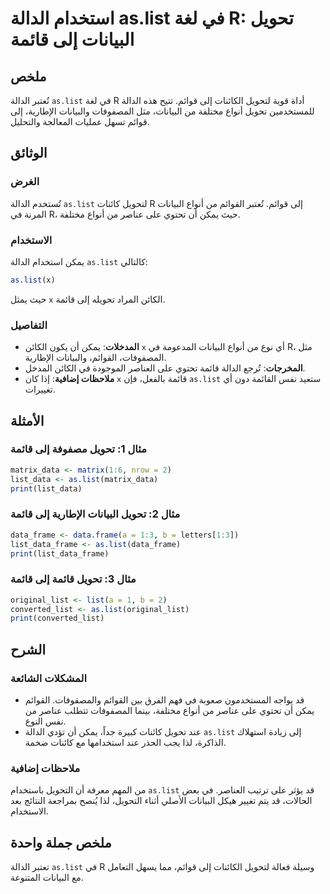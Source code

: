 <!--
Meta Description: # استخدام الدالة as.list في لغة R: تحويل البيانات إلى قائمة ## ملخص تُعتبر الدالة `as.list` في لغة R أداة قوية لتحويل الكائنات إلى قوائم. تتيح هذه الد...
Meta Keywords: list, إلى, الدالة, قائمة, البيانات
-->

# استخدام الدالة as.list في لغة R: تحويل البيانات إلى قائمة

## ملخص
تُعتبر الدالة `as.list` في لغة R أداة قوية لتحويل الكائنات إلى قوائم. تتيح هذه الدالة للمستخدمين تحويل أنواع مختلفة من البيانات، مثل المصفوفات والبيانات الإطارية، إلى قوائم تسهل عمليات المعالجة والتحليل.

## الوثائق
### الغرض
تُستخدم الدالة `as.list` لتحويل كائنات R إلى قوائم. تُعتبر القوائم من أنواع البيانات المرنة في R، حيث يمكن أن تحتوي على عناصر من أنواع مختلفة.

### الاستخدام
يمكن استخدام الدالة `as.list` كالتالي:
```R
as.list(x)
```
حيث يمثل `x` الكائن المراد تحويله إلى قائمة.

### التفاصيل
- **المدخلات**: يمكن أن يكون الكائن `x` أي نوع من أنواع البيانات المدعومة في R، مثل المصفوفات، القوائم، والبيانات الإطارية.
- **المخرجات**: تُرجع الدالة قائمة تحتوي على العناصر الموجودة في الكائن المدخل.
- **ملاحظات إضافية**: إذا كان `x` قائمة بالفعل، فإن `as.list` ستعيد نفس القائمة دون أي تغييرات.

## الأمثلة
### مثال 1: تحويل مصفوفة إلى قائمة
```R
matrix_data <- matrix(1:6, nrow = 2)
list_data <- as.list(matrix_data)
print(list_data)
```

### مثال 2: تحويل البيانات الإطارية إلى قائمة
```R
data_frame <- data.frame(a = 1:3, b = letters[1:3])
list_data_frame <- as.list(data_frame)
print(list_data_frame)
```

### مثال 3: تحويل قائمة إلى قائمة
```R
original_list <- list(a = 1, b = 2)
converted_list <- as.list(original_list)
print(converted_list)
```

## الشرح
### المشكلات الشائعة
- قد يواجه المستخدمون صعوبة في فهم الفرق بين القوائم والمصفوفات. القوائم يمكن أن تحتوي على عناصر من أنواع مختلفة، بينما المصفوفات تتطلب عناصر من نفس النوع.
- عند تحويل كائنات كبيرة جداً، يمكن أن تؤدي الدالة `as.list` إلى زيادة استهلاك الذاكرة، لذا يجب الحذر عند استخدامها مع كائنات ضخمة.

### ملاحظات إضافية
من المهم معرفة أن التحويل باستخدام `as.list` قد يؤثر على ترتيب العناصر. في بعض الحالات، قد يتم تغيير هيكل البيانات الأصلي أثناء التحويل، لذا يُنصح بمراجعة النتائج بعد الاستخدام.

## ملخص جملة واحدة
تعتبر الدالة `as.list` في R وسيلة فعالة لتحويل الكائنات إلى قوائم، مما يسهل التعامل مع البيانات المتنوعة.